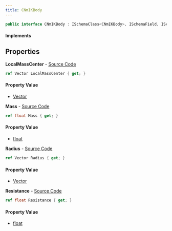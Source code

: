 ```yaml
---
title: CNmIKBody
---
```


```csharp
public interface CNmIKBody : ISchemaClass<CNmIKBody>, ISchemaField, ISchemaClass, INativeHandle
```

#### Implements

## Properties

**LocalMassCenter** - [Source Code](https://github.com/swiftly-solution/swiftlys2/blob/main/managed/src/SwiftlyS2.Generated/Schemas/Interfaces/CNmIKBody.cs#L18)

```csharp
ref Vector LocalMassCenter { get; }
```

#### Property Value

- [Vector](/docs/api/shared/natives/vector)

**Mass** - [Source Code](https://github.com/swiftly-solution/swiftlys2/blob/main/managed/src/SwiftlyS2.Generated/Schemas/Interfaces/CNmIKBody.cs#L16)

```csharp
ref float Mass { get; }
```

#### Property Value

- [float](https://learn.microsoft.com/dotnet/api/system.single)

**Radius** - [Source Code](https://github.com/swiftly-solution/swiftlys2/blob/main/managed/src/SwiftlyS2.Generated/Schemas/Interfaces/CNmIKBody.cs#L20)

```csharp
ref Vector Radius { get; }
```

#### Property Value

- [Vector](/docs/api/shared/natives/vector)

**Resistance** - [Source Code](https://github.com/swiftly-solution/swiftlys2/blob/main/managed/src/SwiftlyS2.Generated/Schemas/Interfaces/CNmIKBody.cs#L22)

```csharp
ref float Resistance { get; }
```

#### Property Value

- [float](https://learn.microsoft.com/dotnet/api/system.single)

